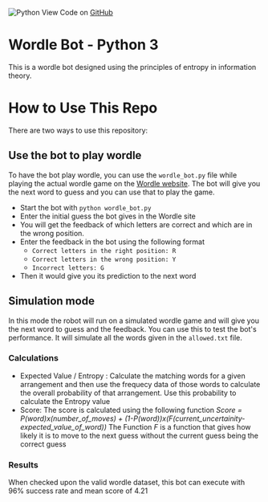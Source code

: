![Python](https://img.shields.io/badge/python-3670A0?style=plastic&logo=python&logoColor=ffdd54)
View Code on [GitHub](https://github.com/PRO-GUNE/WordleBot.git)

# Wordle Bot - Python 3
This is a wordle bot designed using the principles of entropy in information theory.

# How to Use This Repo
There are two ways to use this repository:

## Use the bot to play wordle
To have the bot play wordle, you can use the `wordle_bot.py` file while playing the actual wordle game on the [Wordle website](https://www.nytimes.com/games/wordle/index.html). The bot will give you the next word to guess and you can use that to play the game.

- Start the bot with `python wordle_bot.py`
- Enter the initial guess the bot gives in the Wordle site
- You will get the feedback of which letters are correct and which are in the wrong position.
- Enter the feedback in the bot using the following format
  - `Correct letters in the right position: R`
  - `Correct letters in the wrong position: Y`
  - `Incorrect letters: G`
- Then it would give you its prediction to the next word

## Simulation mode

In this mode the robot will run on a simulated wordle game and will give you the next word to guess and the feedback. You can use this to test the bot's performance. It will simulate all the words given in the `allowed.txt` file.

### Calculations
* Expected Value / Entropy : Calculate the matching words for a given arrangement and then use the frequecy data of those words to calculate the overall probability of that arrangement. Use this probability to calculate the Entropy value
* Score: The score is calculated using the following function
*Score = P(word)x(number_of_moves) + (1-P(word))x(F(current_uncertainity-expected_value_of_word))*
The Function *F* is a function that gives how likely it is to move to the next guess without the current guess being the correct guess

### Results
When checked upon the valid wordle dataset, this bot can execute with 96% success rate and mean score of 4.21

